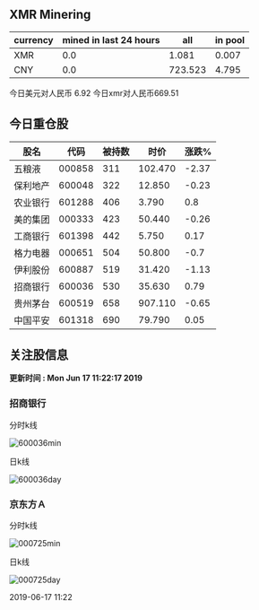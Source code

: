 ## XMR Minering

|currency|mined in last 24 hours|all|in pool|
|---|---|---|---|
|XMR|0.0|1.081|0.007|
|CNY|0.0|723.523|4.795|

今日美元对人民币 6.92	今日xmr对人民币669.51


## 今日重仓股 

|股名|代码|被持数|时价|涨跌%|
|---|---|---|---|---|
|五粮液|000858|311|102.470|-2.37|
|保利地产|600048|322|12.850|-0.23|
|农业银行|601288|406|3.790|0.8|
|美的集团|000333|423|50.440|-0.26|
|工商银行|601398|442|5.750|0.17|
|格力电器|000651|504|50.800|-0.7|
|伊利股份|600887|519|31.420|-1.13|
|招商银行|600036|530|35.630|0.79|
|贵州茅台|600519|658|907.110|-0.65|
|中国平安|601318|690|79.790|0.05|

## 关注股信息
**更新时间 : Mon Jun 17 11:22:17 2019**
### 招商银行 
分时k线

![600036min](http://image.sinajs.cn/newchart/min/n/sh600036.gif)

日k线

![600036day](http://image.sinajs.cn/newchart/daily/n/sh600036.gif)

### 京东方Ａ 
分时k线

![000725min](http://image.sinajs.cn/newchart/min/n/sz000725.gif)

日k线

![000725day](http://image.sinajs.cn/newchart/daily/n/sz000725.gif)

2019-06-17 11:22